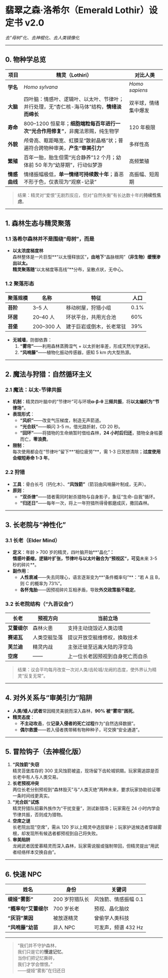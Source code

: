 # 翡翠之森·洛希尔（Emerald Lothir）设定书 v2.0  
*去“母树”化、去神棍化、去人类镜像化*

---

## 0. 物种学总览

| 项目 | 精灵（Lothiri） | 对比人类 |
| --- | --- | --- |
| **学名** | *Homo sylvana* | *Homo sapiens* |
| **大脑** | 四叶脑：情感叶、逻辑叶、以太叶、节律叶；并行处理，无“杏仁核-海马体”结构，**情绪淡而绵长** | 双半球，情绪集中爆发 |
| **寿命** | 800–1200 恒星年；**细胞端粒每百年进行一次“光合作用修复”**，非魔法恩赐，纯生物学 | 120 年极限 |
| **外貌** | 颅骨高、眶距略宽、虹膜呈“散射晶格”状；普遍符合跨物种审美，**产生“审美引力”** | 多样性高 |
| **繁殖** | 百年一胎，胎生但需“光合静养”12 个月；幼体前 50 年为“幼芽期”，行动似梦游 | 高频繁殖 |
| **情感曲线** | 情绪振幅极低，**单一情绪可持续数十年**；喜恶不形于色，仅表现为“观察-记录” | 高振幅、短周期 |

> 结果：精灵对“爱恨”无剧烈反应，但对“自然失衡”有长达数十年的**持续性焦虑**。

---

## 1. 森林生态与精灵聚落

### 1.1 洛希尔森林并不是围绕“母树”，而是
- **以太浓度梯度林**  
  森林整体是一片巨型**“以太慢释放区”**，由地下**“晶脉根网”**（非生物）缓慢渗出以太。  
  精灵聚落随**“以太梯度等高线”**分布，呈散点状，无中心。

### 1.2 聚落形态
| 聚落规模 | 名称 | 特征 | 人口 |
| --- | --- | --- | --- |
| **苔阶** | 3–5 人 | 移动树屋，狩猎小组 | 0.1% |
| **环居** | 20–40 人 | 环状平台，共用光合池 | 60% |
| **苔堡** | 200–300 人 | 建于巨岩或倒木，长老常驻 | 39% |

- **无城墙**，防御依靠：
  1. **“雾帘”**——利用森林蒸腾湿气 + 以太折射率差，形成天然光学迷彩。
  2. **“风哨藤”**——植物化振动传感器，感知 5 km 内大型热源。

---

## 2. 魔法与狩猎：自然循环主义

### 2.1 魔法：以太-节律共振
- **机制**：精灵四叶脑中的“节律叶”可与环境**α-β-θ 三频共振**，将**以太编织为“节律场”**。
- **表现形式**：
  - **“风织”**——改变气压梯度，制造无声箭道。  
  - **“光合跃”**——瞬闪 3-5 m，借光路折射，CD 20 秒。  
  - **“回环”**——将猎物的生命熵暂时借给森林，**24 小时后归还**，猎物全身枯萎而亡，**零浪费**。
- **限制**：  
  每次使用都会在“节律叶”留下**“相位疲劳”**，需 1-3 日冥想清除；**过度使用会缩短寿命 1-3 年**。

### 2.2 狩猎
- **工具**：骨白长弓（钙化木）、**“风蚀箭”**（箭羽由风哨藤叶制成，无声）。  
- **原则**：  
  - **“双杀律”**——猎者需同时射杀猎物与自身影子，象征“生命-自我”循环。  
  - **“归还日”**——每年一次，将上一年狩猎所得骨骸磨成灰，撒回森林。

---

## 3. 长老院与“神性化”

### 3.1 长老（Elder Mind）
- **定义**：年龄 > 700 岁的精灵，四叶脑开始**“晶化”**：  
  情感叶萎缩，逻辑叶扩张，节律叶与以太叶融合为“**预视区**”，可见**未来 3-5 秒的碎片**。
- **副作用**：  
  - **人性衰减**——失去同理心，语言逐渐变为**“条件概率句”**：“若 A 且 B，则 C 的概率为 73%”。  
  - **各怀鬼胎**——因预视碎片互相矛盾，导致**外交政策极不稳定**。

### 3.2 长老院结构（“九苔议会”）
| 长老 | 预视方向 | 当前立场 |
| --- | --- | --- |
| **艾蕾缇尔** | 森林火患 | 支持主动烧毁近人类边境 |
| **赛诺瓦** | 人类空艇坠落 | 提议开放空艇维修权，换取技术 |
| **芙兰迪** | 精灵内战 | 主张迁徙至远离大陆的浮空岛 |
| **空席** | —— | 上一位长老因预视到自身死亡而自杀 |

> 结果：议会平均每月改变一次对人类/齿轮城/龙阙的态度，使外界认为精灵“反复无常”。

---

## 4. 对外关系与“审美引力”陷阱

- **人类/矮人/武者**常因精灵美貌而深入森林，**90% 被“雾帘”困死**。  
- **精灵态度**：  
  - **不主动攻击**，仅**记录入侵者的死亡过程**作为“自然选择数据”。  
  - **偶尔救援**——若入侵者携带稀有物种种子，可交换“安全通道”。

---

## 5. 冒险钩子（去神棍化版）

1. **“风蚀箭”失窃**  
   精灵苔堡库存的 300 支风蚀箭被盗，现场留下齿轮城铜屑。玩家需追踪是否长老中有人与人类交易。
2. **长老预视冲突**  
   两位长老分别预视到“森林毁灭”与“人类灭绝”两种未来，要求玩家协助验证哪一条时间线更真实。
3. **“光合跃”试炼**  
   精灵狩猎队招募外族作为“干扰变量”，测试新猎场；玩家需在 24 小时内学会节律共振，否则成为猎物。
4. **空席之谜**  
   长老院出现“空席”，需从 120 岁以上精灵中选拔替补；玩家护送候选者穿越雾根，却发现所有候选者都预视到自己将失败。
5. **审美陷阱**  
   龙阙武者因爱慕精灵而深入森林，玩家需说服或强制带回，但精灵提出“用武者经络样本交换自由”。

---

## 6. 快速 NPC

| 姓名 | 身份 | 关键词 |
| --- | --- | --- |
| **缇娅“雾影”** | 200 岁狩猎队长 | 风蚀箭、情感振幅 0.1 |
| **“概率句”艾蕾缇尔** | 700 岁长老 | 预视、晶化脑纹 |
| **“灰羽”莱因** | 被放逐精灵 | 曾偷学人类科技 |
| **“风哨藤”幼苗** | 非人 NPC | 可发声，频谱 432 Hz |

---

> “我们并不守护森林，  
>  我们只是它的**慢速记忆**。  
>  当你们把记忆撕碎，  
>  我们才学会憎恨。”  
> ——缇娅“雾影”在归还日